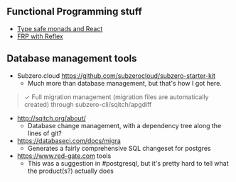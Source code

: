 ## Functional Programming stuff
- [Type safe monads and React](https://medium.com/@giuseppemaggiore/type-safe-monads-and-react-499b4a2f56d7)
- [FRP with Reflex](https://blog.qfpl.io/posts/reflex/basics/introduction/)

## Database management tools

- Subzero.cloud https://github.com/subzerocloud/subzero-starter-kit
  - Much more than database management, but that's how I got here.
> ✓ Full migration management (migration files are automatically created) through subzero-cli/sqitch/apgdiff

- http://sqitch.org/about/
  - Database change management, with a dependency tree along the lines of git?
- https://databaseci.com/docs/migra
  - Generates a fairly comprehensive SQL changeset for postgres
- https://www.red-gate.com tools
  - This was a suggestion in #postgresql, but it's pretty hard to tell what the product(s?) actually does
